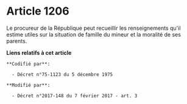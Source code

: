 # Article 1206

Le procureur de la République peut recueillir les renseignements qu'il estime utiles sur la situation de famille du mineur et
la moralité de ses parents.

**Liens relatifs à cet article**

	**Codifié par**:

	  - Décret n°75-1123 du 5 décembre 1975

	**Modifié par**:

	  - Décret n°2017-148 du 7 février 2017 - art. 3
